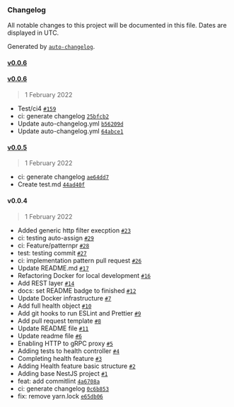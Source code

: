 ### Changelog

All notable changes to this project will be documented in this file. Dates are displayed in UTC.

Generated by [`auto-changelog`](https://github.com/CookPete/auto-changelog).

#### [v0.0.6](https://github.com/madeiramadeirabr/nest-service-template/compare/v0.0.6...v0.0.6)

#### [v0.0.6](https://github.com/madeiramadeirabr/nest-service-template/compare/v0.0.5...v0.0.6)

> 1 February 2022

- Test/ci4 [`#159`](https://github.com/madeiramadeirabr/nest-service-template/pull/159)
- ci: generate changelog [`25bfcb2`](https://github.com/madeiramadeirabr/nest-service-template/commit/25bfcb2991bf94ac7b29f9fe097bb119da47fae0)
- Update auto-changelog.yml [`b56209d`](https://github.com/madeiramadeirabr/nest-service-template/commit/b56209daf18a6f451bae3c78e24041a5e665d3a9)
- Update auto-changelog.yml [`64abce1`](https://github.com/madeiramadeirabr/nest-service-template/commit/64abce198e7f8ea09599dc8e4d01a66c4d6a0280)

#### [v0.0.5](https://github.com/madeiramadeirabr/nest-service-template/compare/v0.0.4...v0.0.5)

> 1 February 2022

- ci: generate changelog [`ae64dd7`](https://github.com/madeiramadeirabr/nest-service-template/commit/ae64dd75a7a5a97bfeb51a0e0bb4bdb7a74db107)
- Create test.md [`44ad40f`](https://github.com/madeiramadeirabr/nest-service-template/commit/44ad40fb680725fbb3b40590dd9668d6af02c483)

#### v0.0.4

> 1 February 2022

- Added generic http filter execption [`#23`](https://github.com/madeiramadeirabr/nest-service-template/pull/23)
- ci: testing auto-assign [`#29`](https://github.com/madeiramadeirabr/nest-service-template/pull/29)
- ci: Feature/patternpr [`#28`](https://github.com/madeiramadeirabr/nest-service-template/pull/28)
- test: testing commit [`#27`](https://github.com/madeiramadeirabr/nest-service-template/pull/27)
- ci: implementation pattern pull request [`#26`](https://github.com/madeiramadeirabr/nest-service-template/pull/26)
- Update README.md [`#17`](https://github.com/madeiramadeirabr/nest-service-template/pull/17)
- Refactoring Docker for local development [`#16`](https://github.com/madeiramadeirabr/nest-service-template/pull/16)
- Add REST layer [`#14`](https://github.com/madeiramadeirabr/nest-service-template/pull/14)
- docs: set README badge to finished [`#12`](https://github.com/madeiramadeirabr/nest-service-template/pull/12)
- Update Docker infrastructure [`#7`](https://github.com/madeiramadeirabr/nest-service-template/pull/7)
- Add full health object [`#10`](https://github.com/madeiramadeirabr/nest-service-template/pull/10)
- Add git hooks to run ESLint and Prettier [`#9`](https://github.com/madeiramadeirabr/nest-service-template/pull/9)
- Add pull request template [`#8`](https://github.com/madeiramadeirabr/nest-service-template/pull/8)
- Update README file [`#11`](https://github.com/madeiramadeirabr/nest-service-template/pull/11)
- Update readme file [`#6`](https://github.com/madeiramadeirabr/nest-service-template/pull/6)
- Enabling HTTP to gRPC proxy [`#5`](https://github.com/madeiramadeirabr/nest-service-template/pull/5)
- Adding tests to health controller [`#4`](https://github.com/madeiramadeirabr/nest-service-template/pull/4)
- Completing health feature [`#3`](https://github.com/madeiramadeirabr/nest-service-template/pull/3)
- Adding Health feature basic structure [`#2`](https://github.com/madeiramadeirabr/nest-service-template/pull/2)
- Adding base NestJS project [`#1`](https://github.com/madeiramadeirabr/nest-service-template/pull/1)
- feat: add commitlint [`4a6708a`](https://github.com/madeiramadeirabr/nest-service-template/commit/4a6708a7d745ba4b3e9b8cab5072d3996ca9f91e)
- ci: generate changelog [`0c6b853`](https://github.com/madeiramadeirabr/nest-service-template/commit/0c6b8530a9fb04a636f3a0e9c9cde93d0e643c16)
- fix: remove yarn.lock [`e65db06`](https://github.com/madeiramadeirabr/nest-service-template/commit/e65db0618ea0a432dfc209d3f547db137c54e30d)

